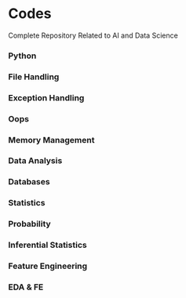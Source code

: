# Codes

Complete Repository Related to AI and Data Science

### Python

### File Handling

### Exception Handling

### Oops

### Memory Management

### Data Analysis

### Databases

### Statistics

### Probability

### Inferential Statistics

### Feature Engineering

### EDA & FE
